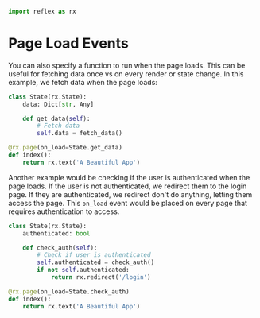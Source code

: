 ```python exec
import reflex as rx
```

# Page Load Events

You can also specify a function to run when the page loads. This can be useful for fetching data once vs on every render or state change.
In this example, we fetch data when the page loads:

```python
class State(rx.State):
    data: Dict[str, Any]

    def get_data(self):
        # Fetch data
        self.data = fetch_data()

@rx.page(on_load=State.get_data)
def index():
    return rx.text('A Beautiful App')
```

Another example would be checking if the user is authenticated when the page loads. If the user is not authenticated, we redirect them to the login page. If they are authenticated, we redirect don't do anything, letting them access the page. This `on_load` event would be placed on every page that requires authentication to access.

```python
class State(rx.State):
    authenticated: bool

    def check_auth(self):
        # Check if user is authenticated
        self.authenticated = check_auth()
        if not self.authenticated:
            return rx.redirect('/login')

@rx.page(on_load=State.check_auth)
def index():
    return rx.text('A Beautiful App')
```